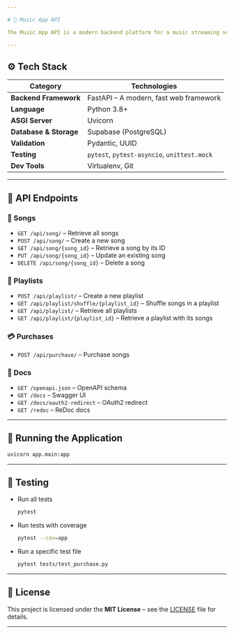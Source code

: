 ```yaml
---

# 🎵 Music App API

The Music App API is a modern backend platform for a music streaming service built using **FastAPI**. It provides functionalities for song management, playlist creation, and secure payment processing. The API is designed to be efficient and user-friendly, allowing users to easily manage their music library and playlists.

---
```


## ⚙️ Tech Stack

| Category               | Technologies                                |
| ---------------------- | ------------------------------------------- |
| **Backend Framework**  | FastAPI – A modern, fast web framework      |
| **Language**           | Python 3.8+                                 |
| **ASGI Server**        | Uvicorn                                     |
| **Database & Storage** | Supabase (PostgreSQL)                       |
| **Validation**         | Pydantic, UUID                              |
| **Testing**            | `pytest`, `pytest-asyncio`, `unittest.mock` |
| **Dev Tools**          | Virtualenv, Git                             |

---

## 📡 API Endpoints

### 🎵 Songs

* `GET /api/song/` – Retrieve all songs
* `POST /api/song/` – Create a new song
* `GET /api/song/{song_id}` – Retrieve a song by its ID
* `PUT /api/song/{song_id}` – Update an existing song
* `DELETE /api/song/{song_id}` – Delete a song

### 📁 Playlists

* `POST /api/playlist/` – Create a new playlist
* `GET /api/playlist/shuffle/{playlist_id}` – Shuffle songs in a playlist
* `GET /api/playlist/` – Retrieve all playlists
* `GET /api/playlist/{playlist_id}` – Retrieve a playlist with its songs

### 💳 Purchases

* `POST /api/purchase/` – Purchase songs

### 📖 Docs

* `GET /openapi.json` – OpenAPI schema
* `GET /docs` – Swagger UI
* `GET /docs/oauth2-redirect` – OAuth2 redirect
* `GET /redoc` – ReDoc docs

---

## 🚀 Running the Application

```bash
uvicorn app.main:app
```

---

## 🧪 Testing

* Run all tests

  ```bash
  pytest
  ```

* Run tests with coverage

  ```bash
  pytest --cov=app
  ```

* Run a specific test file

  ```bash
  pytest tests/test_purchase.py
  ```

---

## 📄 License

This project is licensed under the **MIT License** – see the [LICENSE](LICENSE) file for details.

---

